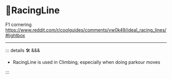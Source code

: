 # 🔻<via>RacingLine</via>

F1 cornering
<https://www.reddit.com/r/coolguides/comments/vw0k49/ideal_racing_lines/#lightbox>

---

<!-- =================================================== -->
<!-- =================================================== -->
<!-- =================================================== -->
<!-- =================================================== -->
<!-- =================================================== -->
::: details 🛠 <dev>&&&</dev>

- RacingLine is used in Climbing, especially when doing parkour moves

:::

